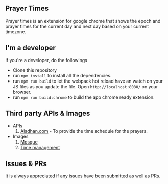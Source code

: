## Prayer Times
Prayer times is an extension for google chrome that shows the epoch and prayer times for the current day and next day based on your current timezone.

## I'm a developer
If you're a developer, do the followings
* Clone this repository
* run `npm install` to install all the dependencies.
* run `npm run build` to let the webpack hot reload have an watch on your JS files as you update the file. Open `http://localhost:8080/` on your browser. 
* run `npm run build:chrome` to build the app chrome ready extension.
 
## Third party APIs & Images
* APIs
    1. [Aladhan.com](https://aladhan.com/) - To provide the time schedule for the prayers.
* Images
    1. [Mosque](http://www.iconsdb.com/icons/preview/guacamole-green/mosque-xxl.png)
    2. [Time management](https://image.flaticon.com/sprites/new_packs/133811-free-time-management.png)

## Issues & PRs
It is always appreciated if any issues have been submitted as well as PRs.